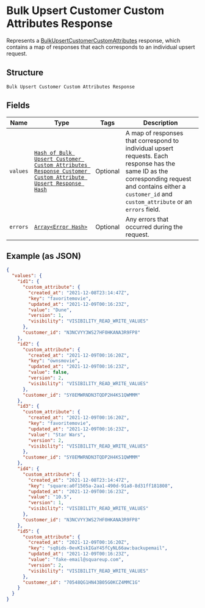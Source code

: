 
# Bulk Upsert Customer Custom Attributes Response

Represents a [BulkUpsertCustomerCustomAttributes](../../doc/api/customer-custom-attributes.md#bulk-upsert-customer-custom-attributes) response,
which contains a map of responses that each corresponds to an individual upsert request.

## Structure

`Bulk Upsert Customer Custom Attributes Response`

## Fields

| Name | Type | Tags | Description |
|  --- | --- | --- | --- |
| `values` | [`Hash of Bulk Upsert Customer Custom Attributes Response Customer Custom Attribute Upsert Response Hash`](../../doc/models/bulk-upsert-customer-custom-attributes-response-customer-custom-attribute-upsert-response.md) | Optional | A map of responses that correspond to individual upsert requests. Each response has the<br>same ID as the corresponding request and contains either a `customer_id` and `custom_attribute` or an `errors` field. |
| `errors` | [`Array<Error Hash>`](../../doc/models/error.md) | Optional | Any errors that occurred during the request. |

## Example (as JSON)

```json
{
  "values": {
    "id1": {
      "custom_attribute": {
        "created_at": "2021-12-08T23:14:47Z",
        "key": "favoritemovie",
        "updated_at": "2021-12-09T00:16:23Z",
        "value": "Dune",
        "version": 1,
        "visibility": "VISIBILITY_READ_WRITE_VALUES"
      },
      "customer_id": "N3NCVYY3WS27HF0HKANA3R9FP8"
    },
    "id2": {
      "custom_attribute": {
        "created_at": "2021-12-09T00:16:20Z",
        "key": "ownsmovie",
        "updated_at": "2021-12-09T00:16:23Z",
        "value": false,
        "version": 2,
        "visibility": "VISIBILITY_READ_WRITE_VALUES"
      },
      "customer_id": "SY8EMWRNDN3TQDP2H4KS1QWMMM"
    },
    "id3": {
      "custom_attribute": {
        "created_at": "2021-12-09T00:16:20Z",
        "key": "favoritemovie",
        "updated_at": "2021-12-09T00:16:23Z",
        "value": "Star Wars",
        "version": 2,
        "visibility": "VISIBILITY_READ_WRITE_VALUES"
      },
      "customer_id": "SY8EMWRNDN3TQDP2H4KS1QWMMM"
    },
    "id4": {
      "custom_attribute": {
        "created_at": "2021-12-08T23:14:47Z",
        "key": "square:a0f1505a-2aa1-490d-91a8-8d31ff181808",
        "updated_at": "2021-12-09T00:16:23Z",
        "value": "10.5",
        "version": 1,
        "visibility": "VISIBILITY_READ_WRITE_VALUES"
      },
      "customer_id": "N3NCVYY3WS27HF0HKANA3R9FP8"
    },
    "id5": {
      "custom_attribute": {
        "created_at": "2021-12-09T00:16:20Z",
        "key": "sq0ids-0evKIskIGaY45fCyNL66aw:backupemail",
        "updated_at": "2021-12-09T00:16:23Z",
        "value": "fake-email@squareup.com",
        "version": 2,
        "visibility": "VISIBILITY_READ_WRITE_VALUES"
      },
      "customer_id": "70548QG1HN43B05G0KCZ4MMC1G"
    }
  }
}
```

